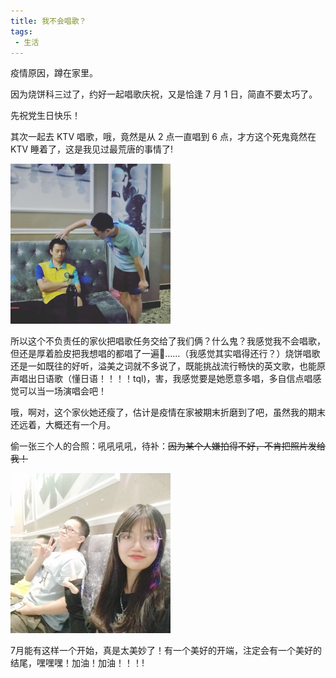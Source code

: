 ```yaml
---
title: 我不会唱歌？
tags:
 - 生活
---
```


疫情原因，蹲在家里。

因为烧饼科三过了，约好一起唱歌庆祝，又是恰逢 7 月 1 日，简直不要太巧了。

先祝党生日快乐！

其次一起去 KTV 唱歌，哦，竟然是从 2 点一直唱到 6 点，才方这个死鬼竟然在 KTV 睡着了，这是我见过最荒唐的事情了!

<img src="/assets/image/zcf.jpg" alt="img" style="zoom: 25%;" />

所以这个不负责任的家伙把唱歌任务交给了我们俩？什么鬼？我感觉我不会唱歌，但还是厚着脸皮把我想唱的都唱了一遍:dog:……（我感觉其实唱得还行？）烧饼唱歌还是一如既往的好听，溢美之词就不多说了，既能挑战流行畅快的英文歌，也能原声唱出日语歌（懂日语！！！！tql)，害，我感觉要是她愿意多唱，多自信点唱感觉可以当一场演唱会吧！

哦，啊对，这个家伙她还瘦了，估计是疫情在家被期末折磨到了吧，虽然我的期末还远着，大概还有一个月。

偷一张三个人的合照：吼吼吼吼，待补：~~因为某个人嫌拍得不好，不肯把照片发给我！~~

<img src="/assets/image/xr_st_cf.JPG" alt="xr_st_cf" style="zoom:25%;" />

7月能有这样一个开始，真是太美妙了！有一个美好的开端，注定会有一个美好的结尾，嘿嘿嘿！加油！加油！！！!